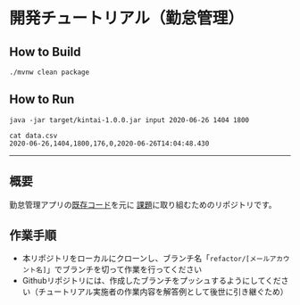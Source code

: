# 開発チュートリアル（勤怠管理）

## How to Build
```
./mvnw clean package
```

## How to Run
```
java -jar target/kintai-1.0.0.jar input 2020-06-26 1404 1800

cat data.csv
2020-06-26,1404,1800,176,0,2020-06-26T14:04:48.430
```

----

## 概要

勤怠管理アプリの[既存コード](./kintai_kadai_main.java)を元に
[課題](./kintai_kadai.md)に取り組むためのリポジトリです。

## 作業手順

- 本リポジトリをローカルにクローンし、ブランチ名「`refactor/[メールアカウント名]`」でブランチを切って作業を行ってください
- Githubリポジトリには、作成したブランチをプッシュするようにしてください（チュートリアル実施者の作業内容を解答例として後世に引き継ぐため）

